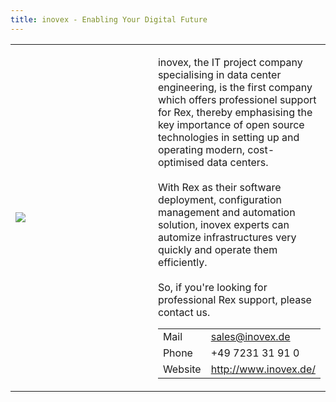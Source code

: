 ```yaml
---
title: inovex - Enabling Your Digital Future
---
```


<table>
<colgroup>
<col width="50%" />
<col width="50%" />
</colgroup>
<tbody>
<tr class="odd">
<td><img src="../../media/support/inovex_logo.png" /></td>
<td><p>inovex, the IT project company specialising in data center engineering, is the first company which offers professionel support for Rex, thereby emphasising the key importance of open source technologies in setting up and operating modern, cost-optimised data centers.<br />
<br />
With Rex as their software deployment, configuration management and automation solution, inovex experts can automize infrastructures very quickly and operate them efficiently.<br />
<br />
So, if you're looking for professional Rex support, please contact us.</p>
<table>
<tbody>
<tr class="odd">
<td>Mail</td>
<td><a href="mailto:sales@inovex.de">sales@inovex.de</a></td>
</tr>
<tr class="even">
<td>Phone</td>
<td>+49 7231 31 91 0</td>
</tr>
<tr class="odd">
<td>Website</td>
<td><a href="http://www.inovex.de/" class="uri">http://www.inovex.de/</a></td>
</tr>
</tbody>
</table></td>
</tr>
</tbody>
</table>


